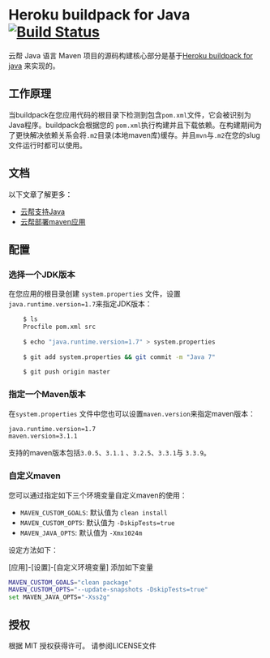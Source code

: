 Heroku buildpack for Java [![Build Status](https://travis-ci.org/heroku/heroku-buildpack-java.svg)](https://travis-ci.org/heroku/heroku-buildpack-java)
=========================

云帮 Java 语言 Maven 项目的源码构建核心部分是基于[Heroku buildpack for java](https://github.com/heroku/heroku-buildpack-java) 来实现的。

## 工作原理

当buildpack在您应用代码的根目录下检测到包含`pom.xml`文件，它会被识别为Java程序。buildpack会根据您的 `pom.xml`执行构建并且下载依赖。在构建期间为了更快解决依赖关系会将`.m2`目录(本地maven库)缓存。并且`mvn`与`.m2`在您的slug文件运行时都可以使用。

## 文档

以下文章了解更多：

- [云帮支持Java](https://www.rainbond.com/docs/stable/user-lang-docs/java/lang-java-overview.html)
- [云帮部署maven应用](https://www.rainbond.com/docs/stable/user-lang-docs/java/lang-java-maven.html)

## 配置

### 选择一个JDK版本

在您应用的根目录创建 `system.properties` 文件，设置`java.runtime.version=1.7`来指定JDK版本：

```bash
    $ ls
    Procfile pom.xml src
    
    $ echo "java.runtime.version=1.7" > system.properties
    
    $ git add system.properties && git commit -m "Java 7"
    
    $ git push origin master
```
### 指定一个Maven版本

在`system.properties` 文件中您也可以设置`maven.version`来指定maven版本：

```bash
java.runtime.version=1.7
maven.version=3.1.1
```

支持的maven版本包括`3.0.5`、`3.1.1` 、`3.2.5`、`3.3.1`与 `3.3.9`。

### 自定义maven

您可以通过指定如下三个环境变量自定义maven的使用：

+ `MAVEN_CUSTOM_GOALS`: 默认值为 `clean install` 
+ `MAVEN_CUSTOM_OPTS`: 默认值为 `-DskipTests=true` 
+ `MAVEN_JAVA_OPTS`: 默认值为 `-Xmx1024m` 


设定方法如下：

[应用]-[设置]-[自定义环境变量] 添加如下变量
```bash
MAVEN_CUSTOM_GOALS="clean package"
MAVEN_CUSTOM_OPTS="--update-snapshots -DskipTests=true"
set MAVEN_JAVA_OPTS="-Xss2g"
```

授权
-------
根据 MIT 授权获得许可。 请参阅LICENSE文件
